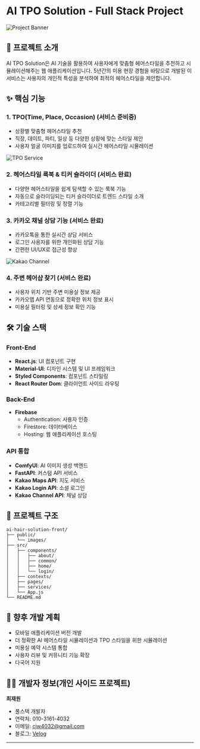 # AI TPO Solution - Full Stack Project

![Project Banner](https://via.placeholder.com/1200x300?text=AI+Hair+Solution)

## 📱 프로젝트 소개

AI TPO Solution은 AI 기술을 활용하여 사용자에게 맞춤형 헤어스타일을 추천하고 시뮬레이션해주는 웹 애플리케이션입니다. 
5년간의 미용 현장 경험을 바탕으로 개발된 이 서비스는 사용자의 개인적 특성을 분석하여 최적의 헤어스타일을 제안합니다.

## ✨ 핵심 기능

### 1. TPO(Time, Place, Occasion) (서비스 준비중)
- 상황별 맞춤형 헤어스타일 추천
- 직장, 데이트, 파티, 일상 등 다양한 상황에 맞는 스타일 제안
- 사용자 얼굴 이미지를 업로드하여 실시간 헤어스타일 시뮬레이션

![TPO Service](https://via.placeholder.com/800x400?text=TPO+Service+Screenshot)

### 2. 헤어스타일 룩북 & 티커 슬라이더 (서비스 완료)
- 다양한 헤어스타일을 쉽게 탐색할 수 있는 룩북 기능
- 자동으로 슬라이딩되는 티커 슬라이더로 트렌드 스타일 소개
- 카테고리별 필터링 및 정렬 기능


### 3. 카카오 채널 상담 기능 (서비스 완료)
- 카카오톡을 통한 실시간 상담 서비스
- 로그인 사용자를 위한 개인화된 상담 기능
- 간편한 UI/UX로 접근성 향상

![Kakao Channel](https://via.placeholder.com/800x400?text=Kakao+Channel+Consultation)

### 4. 주변 헤어샵 찾기 (서비스 완료)
- 사용자 위치 기반 주변 미용실 정보 제공
- 카카오맵 API 연동으로 정확한 위치 정보 표시
- 미용실 필터링 및 상세 정보 확인 기능

## 🛠️ 기술 스택

### Front-End
- **React.js**: UI 컴포넌트 구현
- **Material-UI**: 디자인 시스템 및 UI 프레임워크
- **Styled Components**: 컴포넌트 스타일링
- **React Router Dom**: 클라이언트 사이드 라우팅

### Back-End
- **Firebase**
  - Authentication: 사용자 인증
  - Firestore: 데이터베이스
  - Hosting: 웹 애플리케이션 호스팅

### API 통합
- **ComfyUI**: AI 이미지 생성 백엔드
- **FastAPI**: 커스텀 API 서비스
- **Kakao Maps API**: 지도 서비스
- **Kakao Login API**: 소셜 로그인
- **Kakao Channel API**: 채널 상담

## 📂 프로젝트 구조

```
ai-hair-solution-front/
├── public/
│   └── images/
├── src/
│   ├── components/
│   │   ├── about/
│   │   ├── common/
│   │   ├── home/
│   │   └── login/
│   ├── contexts/
│   ├── pages/
│   ├── services/
│   └── App.js
└── README.md
```

## 🔮 향후 개발 계획

- 모바일 애플리케이션 버전 개발
- 더 정확한 AI 헤어스타일 시뮬레이션과 TPO 스타일을 위한 시뮬레이션 
- 미용실 예약 시스템 통합 
- 사용자 리뷰 및 커뮤니티 기능 확장
- 다국어 지원

## 👨‍💻 개발자 정보(개인 사이드 프로젝트)

**최재원**
- 풀스택 개발자
- 연락처: 010-3161-4032
- 이메일: cjw4032@gmail.com
- 블로그: [Velog]((https://velog.io/@cjw4032/posts))


---
